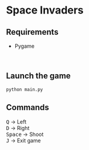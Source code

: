 # Space Invaders 

## Requirements 

- Pygame 

<br>

## Launch the game 

```
python main.py
```

## Commands 
<kbd>Q</kbd> → Left 
<br>
<kbd>D</kbd> → Right
<br>
<kbd>Space</kbd> → Shoot
<br>
<kbd>J</kbd> → Exit game
